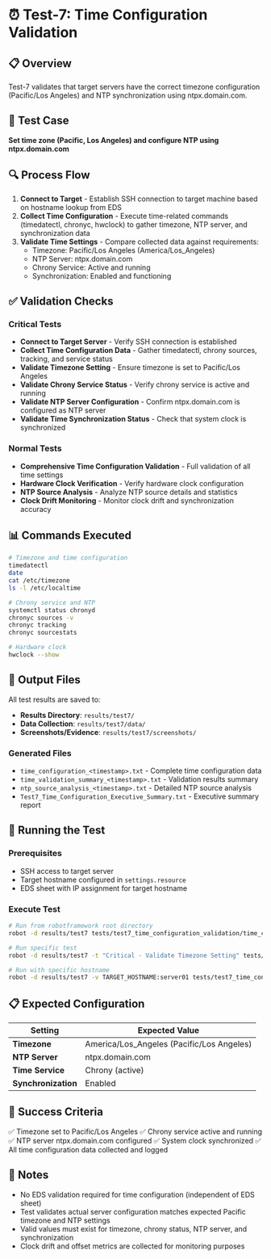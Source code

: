 # ⏰ Test-7: Time Configuration Validation

## 📋 Overview
Test-7 validates that target servers have the correct timezone configuration (Pacific/Los Angeles) and NTP synchronization using ntpx.domain.com.

## 🎯 Test Case
**Set time zone (Pacific, Los Angeles) and configure NTP using ntpx.domain.com**

## 🔍 Process Flow
1. **Connect to Target** - Establish SSH connection to target machine based on hostname lookup from EDS
2. **Collect Time Configuration** - Execute time-related commands (timedatectl, chronyc, hwclock) to gather timezone, NTP server, and synchronization data
3. **Validate Time Settings** - Compare collected data against requirements:
   - Timezone: Pacific/Los Angeles (America/Los_Angeles)
   - NTP Server: ntpx.domain.com
   - Chrony Service: Active and running
   - Synchronization: Enabled and functioning

## ✅ Validation Checks

### Critical Tests
- **Connect to Target Server** - Verify SSH connection is established
- **Collect Time Configuration Data** - Gather timedatectl, chrony sources, tracking, and service status
- **Validate Timezone Setting** - Ensure timezone is set to Pacific/Los Angeles
- **Validate Chrony Service Status** - Verify chrony service is active and running
- **Validate NTP Server Configuration** - Confirm ntpx.domain.com is configured as NTP server
- **Validate Time Synchronization Status** - Check that system clock is synchronized

### Normal Tests
- **Comprehensive Time Configuration Validation** - Full validation of all time settings
- **Hardware Clock Verification** - Verify hardware clock configuration
- **NTP Source Analysis** - Analyze NTP source details and statistics
- **Clock Drift Monitoring** - Monitor clock drift and synchronization accuracy

## 📊 Commands Executed

```bash
# Timezone and time configuration
timedatectl
date
cat /etc/timezone
ls -l /etc/localtime

# Chrony service and NTP
systemctl status chronyd
chronyc sources -v
chronyc tracking
chronyc sourcestats

# Hardware clock
hwclock --show
```

## 📁 Output Files
All test results are saved to:
- **Results Directory**: `results/test7/`
- **Data Collection**: `results/test7/data/`
- **Screenshots/Evidence**: `results/test7/screenshots/`

### Generated Files
- `time_configuration_<timestamp>.txt` - Complete time configuration data
- `time_validation_summary_<timestamp>.txt` - Validation results summary
- `ntp_source_analysis_<timestamp>.txt` - Detailed NTP source analysis
- `Test7_Time_Configuration_Executive_Summary.txt` - Executive summary report

## 🚀 Running the Test

### Prerequisites
- SSH access to target server
- Target hostname configured in `settings.resource`
- EDS sheet with IP assignment for target hostname

### Execute Test
```bash
# Run from robotframework root directory
robot -d results/test7 tests/test7_time_configuration_validation/time_configuration_validation.robot

# Run specific test
robot -d results/test7 -t "Critical - Validate Timezone Setting" tests/test7_time_configuration_validation/time_configuration_validation.robot

# Run with specific hostname
robot -d results/test7 -v TARGET_HOSTNAME:server01 tests/test7_time_configuration_validation/time_configuration_validation.robot
```

## 📋 Expected Configuration

| Setting | Expected Value |
|---------|---------------|
| **Timezone** | America/Los_Angeles (Pacific/Los Angeles) |
| **NTP Server** | ntpx.domain.com |
| **Time Service** | Chrony (active) |
| **Synchronization** | Enabled |

## 🎯 Success Criteria
✅ Timezone set to Pacific/Los Angeles
✅ Chrony service active and running
✅ NTP server ntpx.domain.com configured
✅ System clock synchronized
✅ All time configuration data collected and logged

## 📝 Notes
- No EDS validation required for time configuration (independent of EDS sheet)
- Test validates actual server configuration matches expected Pacific timezone and NTP settings
- Valid values must exist for timezone, chrony status, NTP server, and synchronization
- Clock drift and offset metrics are collected for monitoring purposes